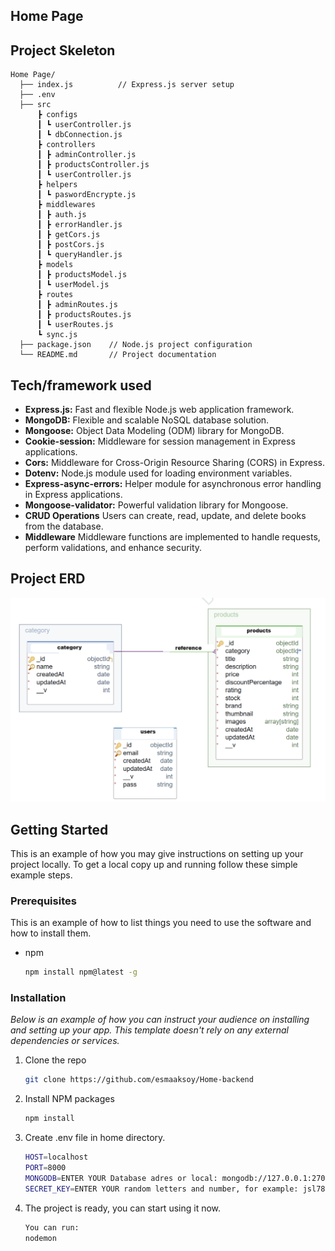 ## Home Page

## Project Skeleton



```
Home Page/
  ├── index.js          // Express.js server setup
  ├── .env
  ├── src
      ┣ configs
      ┃ ┗ userController.js
      ┃ ┗ dbConnection.js
      ┣ controllers
      ┃ ┣ adminController.js
      ┃ ┣ productsController.js
      ┃ ┗ userController.js
      ┣ helpers
      ┃ ┗ paswordEncrypte.js
      ┣ middlewares
      ┃ ┣ auth.js
      ┃ ┣ errorHandler.js
      ┃ ┣ getCors.js
      ┃ ┣ postCors.js
      ┃ ┗ queryHandler.js
      ┣ models
      ┃ ┣ productsModel.js
      ┃ ┗ userModel.js
      ┣ routes
      ┃ ┣ adminRoutes.js
      ┃ ┣ productsRoutes.js
      ┃ ┗ userRoutes.js
      ┗ sync.js
  ├── package.json    // Node.js project configuration
  └── README.md       // Project documentation
```
## Tech/framework used
- **Express.js:** Fast and flexible Node.js web application framework.
- **MongoDB:** Flexible and scalable NoSQL database solution.
- **Mongoose:** Object Data Modeling (ODM) library for MongoDB.
- **Cookie-session:** Middleware for session management in Express applications.
- **Cors:** Middleware for Cross-Origin Resource Sharing (CORS) in Express.
- **Dotenv:** Node.js module used for loading environment variables.
- **Express-async-errors:** Helper module for asynchronous error handling in Express applications.
- **Mongoose-validator:** Powerful validation library for Mongoose.
- **CRUD Operations** Users can create, read, update, and delete books from the database.
- **Middleware** Middleware functions are implemented to handle requests, perform validations, and enhance security.



## Project ERD

![erd](./erd.png)

## Getting Started

This is an example of how you may give instructions on setting up your project locally.
To get a local copy up and running follow these simple example steps.

### Prerequisites

This is an example of how to list things you need to use the software and how to install them.

- npm
  ```sh
  npm install npm@latest -g
  ```

### Installation

_Below is an example of how you can instruct your audience on installing and setting up your app. This template doesn't rely on any external dependencies or services._

1. Clone the repo
   ```sh
   git clone https://github.com/esmaaksoy/Home-backend
   ```
2. Install NPM packages
   ```sh
   npm install
   ```
3. Create .env file in home directory.
   ```sh
   HOST=localhost
   PORT=8000
   MONGODB=ENTER YOUR Database adres or local: mongodb://127.0.0.1:27017/home
   SECRET_KEY=ENTER YOUR random letters and number, for example: jsl78dd9ff6f6s9jkd89Kkfnfd


   ```
4. The project is ready, you can start using it now.
   ```sh
   You can run:
   nodemon
   ```
 

